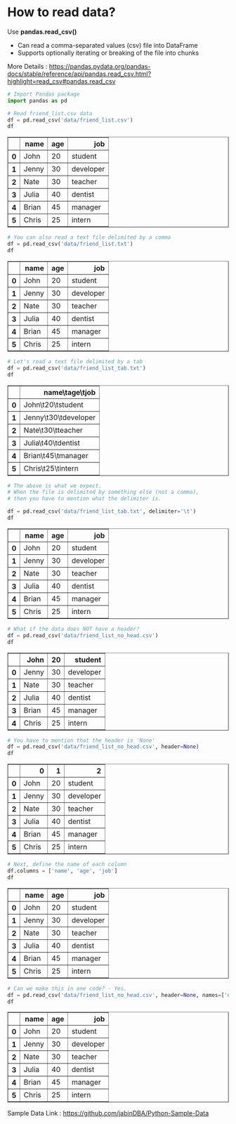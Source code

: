 # How to read data?

Use **pandas.read_csv()**

- Can read a comma-separated values (csv) file into DataFrame
- Supports optionally iterating or breaking of the file into chunks

More Details : https://pandas.pydata.org/pandas-docs/stable/reference/api/pandas.read_csv.html?highlight=read_csv#pandas.read_csv


```python
# Import Pandas package
import pandas as pd
```


```python
# Read friend_list.csv data
df = pd.read_csv('data/friend_list.csv')
df
```




<div>
<style scoped>
    .dataframe tbody tr th:only-of-type {
        vertical-align: middle;
    }

    .dataframe tbody tr th {
        vertical-align: top;
    }

    .dataframe thead th {
        text-align: right;
    }
</style>
<table border="1" class="dataframe">
  <thead>
    <tr style="text-align: right;">
      <th></th>
      <th>name</th>
      <th>age</th>
      <th>job</th>
    </tr>
  </thead>
  <tbody>
    <tr>
      <th>0</th>
      <td>John</td>
      <td>20</td>
      <td>student</td>
    </tr>
    <tr>
      <th>1</th>
      <td>Jenny</td>
      <td>30</td>
      <td>developer</td>
    </tr>
    <tr>
      <th>2</th>
      <td>Nate</td>
      <td>30</td>
      <td>teacher</td>
    </tr>
    <tr>
      <th>3</th>
      <td>Julia</td>
      <td>40</td>
      <td>dentist</td>
    </tr>
    <tr>
      <th>4</th>
      <td>Brian</td>
      <td>45</td>
      <td>manager</td>
    </tr>
    <tr>
      <th>5</th>
      <td>Chris</td>
      <td>25</td>
      <td>intern</td>
    </tr>
  </tbody>
</table>
</div>




```python
# You can also read a text file delimited by a comma
df = pd.read_csv('data/friend_list.txt')
df
```




<div>
<style scoped>
    .dataframe tbody tr th:only-of-type {
        vertical-align: middle;
    }

    .dataframe tbody tr th {
        vertical-align: top;
    }

    .dataframe thead th {
        text-align: right;
    }
</style>
<table border="1" class="dataframe">
  <thead>
    <tr style="text-align: right;">
      <th></th>
      <th>name</th>
      <th>age</th>
      <th>job</th>
    </tr>
  </thead>
  <tbody>
    <tr>
      <th>0</th>
      <td>John</td>
      <td>20</td>
      <td>student</td>
    </tr>
    <tr>
      <th>1</th>
      <td>Jenny</td>
      <td>30</td>
      <td>developer</td>
    </tr>
    <tr>
      <th>2</th>
      <td>Nate</td>
      <td>30</td>
      <td>teacher</td>
    </tr>
    <tr>
      <th>3</th>
      <td>Julia</td>
      <td>40</td>
      <td>dentist</td>
    </tr>
    <tr>
      <th>4</th>
      <td>Brian</td>
      <td>45</td>
      <td>manager</td>
    </tr>
    <tr>
      <th>5</th>
      <td>Chris</td>
      <td>25</td>
      <td>intern</td>
    </tr>
  </tbody>
</table>
</div>




```python
# Let's read a text file delimited by a tab
df = pd.read_csv('data/friend_list_tab.txt')
df
```




<div>
<style scoped>
    .dataframe tbody tr th:only-of-type {
        vertical-align: middle;
    }

    .dataframe tbody tr th {
        vertical-align: top;
    }

    .dataframe thead th {
        text-align: right;
    }
</style>
<table border="1" class="dataframe">
  <thead>
    <tr style="text-align: right;">
      <th></th>
      <th>name\tage\tjob</th>
    </tr>
  </thead>
  <tbody>
    <tr>
      <th>0</th>
      <td>John\t20\tstudent</td>
    </tr>
    <tr>
      <th>1</th>
      <td>Jenny\t30\tdeveloper</td>
    </tr>
    <tr>
      <th>2</th>
      <td>Nate\t30\tteacher</td>
    </tr>
    <tr>
      <th>3</th>
      <td>Julia\t40\tdentist</td>
    </tr>
    <tr>
      <th>4</th>
      <td>Brian\t45\tmanager</td>
    </tr>
    <tr>
      <th>5</th>
      <td>Chris\t25\tintern</td>
    </tr>
  </tbody>
</table>
</div>




```python
# The above is what we expect.
# When the file is delimited by something else (not a comma),
# then you have to mention what the delimiter is.

df = pd.read_csv('data/friend_list_tab.txt', delimiter='\t')
df
```




<div>
<style scoped>
    .dataframe tbody tr th:only-of-type {
        vertical-align: middle;
    }

    .dataframe tbody tr th {
        vertical-align: top;
    }

    .dataframe thead th {
        text-align: right;
    }
</style>
<table border="1" class="dataframe">
  <thead>
    <tr style="text-align: right;">
      <th></th>
      <th>name</th>
      <th>age</th>
      <th>job</th>
    </tr>
  </thead>
  <tbody>
    <tr>
      <th>0</th>
      <td>John</td>
      <td>20</td>
      <td>student</td>
    </tr>
    <tr>
      <th>1</th>
      <td>Jenny</td>
      <td>30</td>
      <td>developer</td>
    </tr>
    <tr>
      <th>2</th>
      <td>Nate</td>
      <td>30</td>
      <td>teacher</td>
    </tr>
    <tr>
      <th>3</th>
      <td>Julia</td>
      <td>40</td>
      <td>dentist</td>
    </tr>
    <tr>
      <th>4</th>
      <td>Brian</td>
      <td>45</td>
      <td>manager</td>
    </tr>
    <tr>
      <th>5</th>
      <td>Chris</td>
      <td>25</td>
      <td>intern</td>
    </tr>
  </tbody>
</table>
</div>




```python
# What if the data does NOT have a header?
df = pd.read_csv('data/friend_list_no_head.csv')
df
```




<div>
<style scoped>
    .dataframe tbody tr th:only-of-type {
        vertical-align: middle;
    }

    .dataframe tbody tr th {
        vertical-align: top;
    }

    .dataframe thead th {
        text-align: right;
    }
</style>
<table border="1" class="dataframe">
  <thead>
    <tr style="text-align: right;">
      <th></th>
      <th>John</th>
      <th>20</th>
      <th>student</th>
    </tr>
  </thead>
  <tbody>
    <tr>
      <th>0</th>
      <td>Jenny</td>
      <td>30</td>
      <td>developer</td>
    </tr>
    <tr>
      <th>1</th>
      <td>Nate</td>
      <td>30</td>
      <td>teacher</td>
    </tr>
    <tr>
      <th>2</th>
      <td>Julia</td>
      <td>40</td>
      <td>dentist</td>
    </tr>
    <tr>
      <th>3</th>
      <td>Brian</td>
      <td>45</td>
      <td>manager</td>
    </tr>
    <tr>
      <th>4</th>
      <td>Chris</td>
      <td>25</td>
      <td>intern</td>
    </tr>
  </tbody>
</table>
</div>




```python
# You have to mention that the header is 'None'
df = pd.read_csv('data/friend_list_no_head.csv', header=None)
df
```




<div>
<style scoped>
    .dataframe tbody tr th:only-of-type {
        vertical-align: middle;
    }

    .dataframe tbody tr th {
        vertical-align: top;
    }

    .dataframe thead th {
        text-align: right;
    }
</style>
<table border="1" class="dataframe">
  <thead>
    <tr style="text-align: right;">
      <th></th>
      <th>0</th>
      <th>1</th>
      <th>2</th>
    </tr>
  </thead>
  <tbody>
    <tr>
      <th>0</th>
      <td>John</td>
      <td>20</td>
      <td>student</td>
    </tr>
    <tr>
      <th>1</th>
      <td>Jenny</td>
      <td>30</td>
      <td>developer</td>
    </tr>
    <tr>
      <th>2</th>
      <td>Nate</td>
      <td>30</td>
      <td>teacher</td>
    </tr>
    <tr>
      <th>3</th>
      <td>Julia</td>
      <td>40</td>
      <td>dentist</td>
    </tr>
    <tr>
      <th>4</th>
      <td>Brian</td>
      <td>45</td>
      <td>manager</td>
    </tr>
    <tr>
      <th>5</th>
      <td>Chris</td>
      <td>25</td>
      <td>intern</td>
    </tr>
  </tbody>
</table>
</div>




```python
# Next, define the name of each column
df.columns = ['name', 'age', 'job']
df
```




<div>
<style scoped>
    .dataframe tbody tr th:only-of-type {
        vertical-align: middle;
    }

    .dataframe tbody tr th {
        vertical-align: top;
    }

    .dataframe thead th {
        text-align: right;
    }
</style>
<table border="1" class="dataframe">
  <thead>
    <tr style="text-align: right;">
      <th></th>
      <th>name</th>
      <th>age</th>
      <th>job</th>
    </tr>
  </thead>
  <tbody>
    <tr>
      <th>0</th>
      <td>John</td>
      <td>20</td>
      <td>student</td>
    </tr>
    <tr>
      <th>1</th>
      <td>Jenny</td>
      <td>30</td>
      <td>developer</td>
    </tr>
    <tr>
      <th>2</th>
      <td>Nate</td>
      <td>30</td>
      <td>teacher</td>
    </tr>
    <tr>
      <th>3</th>
      <td>Julia</td>
      <td>40</td>
      <td>dentist</td>
    </tr>
    <tr>
      <th>4</th>
      <td>Brian</td>
      <td>45</td>
      <td>manager</td>
    </tr>
    <tr>
      <th>5</th>
      <td>Chris</td>
      <td>25</td>
      <td>intern</td>
    </tr>
  </tbody>
</table>
</div>




```python
# Can we make this in one code? - Yes.
df = pd.read_csv('data/friend_list_no_head.csv', header=None, names=['name', 'age', 'job'])
df
```




<div>
<style scoped>
    .dataframe tbody tr th:only-of-type {
        vertical-align: middle;
    }

    .dataframe tbody tr th {
        vertical-align: top;
    }

    .dataframe thead th {
        text-align: right;
    }
</style>
<table border="1" class="dataframe">
  <thead>
    <tr style="text-align: right;">
      <th></th>
      <th>name</th>
      <th>age</th>
      <th>job</th>
    </tr>
  </thead>
  <tbody>
    <tr>
      <th>0</th>
      <td>John</td>
      <td>20</td>
      <td>student</td>
    </tr>
    <tr>
      <th>1</th>
      <td>Jenny</td>
      <td>30</td>
      <td>developer</td>
    </tr>
    <tr>
      <th>2</th>
      <td>Nate</td>
      <td>30</td>
      <td>teacher</td>
    </tr>
    <tr>
      <th>3</th>
      <td>Julia</td>
      <td>40</td>
      <td>dentist</td>
    </tr>
    <tr>
      <th>4</th>
      <td>Brian</td>
      <td>45</td>
      <td>manager</td>
    </tr>
    <tr>
      <th>5</th>
      <td>Chris</td>
      <td>25</td>
      <td>intern</td>
    </tr>
  </tbody>
</table>
</div>



Sample Data Link : https://github.com/jabinDBA/Python-Sample-Data


```python

```
